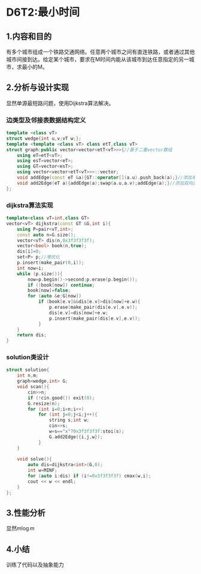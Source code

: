 # D6T2:最小时间

## 1.内容和目的 

有多个城市组成一个铁路交通网络。任意两个城市之间有直连铁路，或者通过其他城市间接到达。给定某个城市，要求在M时间内能从该城市到达任意指定的另一城市，求最小的M。

## 2.分析与设计实现

显然单源最短路问题，使用Dijkstra算法解决。

### 边类型及邻接表数据结构定义

```cpp
template <class vT>
struct wedge{int u,v;vT w;};
template <template <class vT> class etT,class vT>
struct graph:public vector<vector<etT<vT>>>{//基于二重vector数组
    using eT=etT<vT>;
    using esT=vector<eT>;
    using GT=vector<esT>;
    using vector<vector<etT<vT>>>::vector;
    void addEdge(const eT &a){GT::operator[](a.u).push_back(a);}//添加单向边
    void add2Edge(eT a){addEdge(a);swap(a.u,a.v);addEdge(a);}//添加双向边
};
```

### dijkstra算法实现

```cpp
template<class vT=int,class GT>
vector<vT> dijkstra(const GT &G,int i){
    using P=pair<vT,int>;
    const auto n=G.size();
    vector<vT> dis(n,0x3f3f3f3f);
    vector<bool> book(n,true);
    dis[i]=0;
    set<P> p;//堆优化
    p.insert(make_pair(0,i));
    int now=i;
    while (p.size()){
        now=p.begin()->second;p.erase(p.begin());
        if (!book[now]) continue;
        book[now]=false;
        for (auto &e:G[now])
            if (book[e.v]&&dis[e.v]>dis[now]+e.w){
                p.erase(make_pair(dis[e.v],e.v));
                dis[e.v]=dis[now]+e.w;
                p.insert(make_pair(dis[e.v],e.v));
            }
    }
    return dis;
}
```

### solution类设计

```cpp
struct solution{
    int n,m;
    graph<wedge,int> G;
    void scan(){
        cin>>n;
        if (!cin.good()) exit(0);
        G.resize(n);
        for (int i=0;i<n;i++)
            for (int j=0;j<i;j++){
                string s;int w;
                cin>>s;
                w=s=="x"?0x3f3f3f3f:stoi(s);
                G.add2Edge({i,j,w});
            }
    }
     
    void solve(){
        auto dis=dijkstra<int>(G,0);
        int w=MINF;
        for (auto i:dis) if (i!=0x3f3f3f3f) cmax(w,i);
        cout << w << endl;
    } 
};
```

## 3.性能分析

显然$m\log m$

## 4.小结

训练了代码以及抽象能力

